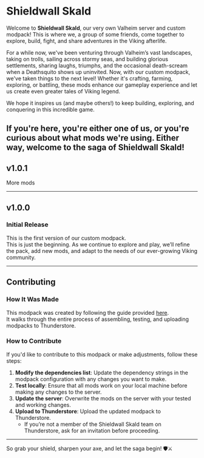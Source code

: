 # Shieldwall Skald  
Welcome to **Shieldwall Skald**, our very own Valheim server and custom modpack! This is where we, a group of some friends, come together to explore, build, fight, and share adventures in the Viking afterlife.  

For a while now, we've been venturing through Valheim’s vast landscapes, taking on trolls, sailing across stormy seas, and building glorious settlements, sharing laughs, triumphs, and the occasional death-scream when a Deathsquito shows up uninvited. Now, with our custom modpack, we've taken things to the next level! Whether it's crafting, farming, exploring, or battling, these mods enhance our gameplay experience and let us create even greater tales of Viking legend.  

We hope it inspires us (and maybe others!) to keep building, exploring, and conquering in this incredible game.  

If you're here, you're either one of us, or you're curious about what mods we're using. Either way, welcome to the saga of **Shieldwall Skald**!  
---

## v1.0.1  

More mods

---

## v1.0.0  
### Initial Release  

This is the first version of our custom modpack.  
This is just the beginning. As we continue to explore and play, we’ll refine the pack, add new mods, and adapt to the needs of our ever-growing Viking community.  

---

## Contributing

### How It Was Made  
This modpack was created by following the guide provided [here](https://h3vr-modding.github.io/wiki/creating/thunderstore/modpacks.html).  
It walks through the entire process of assembling, testing, and uploading modpacks to Thunderstore.

### How to Contribute  
If you'd like to contribute to this modpack or make adjustments, follow these steps:  
1. **Modify the dependencies list**: Update the dependency strings in the modpack configuration with any changes you want to make.  
2. **Test locally**: Ensure that all mods work on your local machine before making any changes to the server.  
3. **Update the server**: Overwrite the mods on the server with your tested and working changes.  
4. **Upload to Thunderstore**: Upload the updated modpack to Thunderstore.  
   - If you’re not a member of the Shieldwall Skald team on Thunderstore, ask for an invitation before proceeding.  

---

So grab your shield, sharpen your axe, and let the saga begin! 🛡️⚔️  